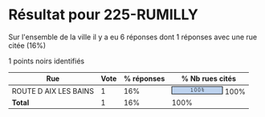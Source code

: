 # Résultat pour 225-RUMILLY

Sur l'ensemble de la ville il y a eu 6 réponses dont 1 réponses avec une rue citée (16%)

1 points noirs identifiés

| Rue | Vote | % réponses | % Nb rues cités|
|-----|------|------------|----------------|
| ROUTE D AIX LES BAINS | 1 | 16% | <img src="../../img/bar_100.gif" />&nbsp;100%|
| **Total** | 1 | 16% | 100%|
